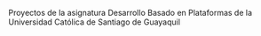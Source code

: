 Proyectos de la asignatura Desarrollo Basado en Plataformas de la Universidad Católica de Santiago de Guayaquil

